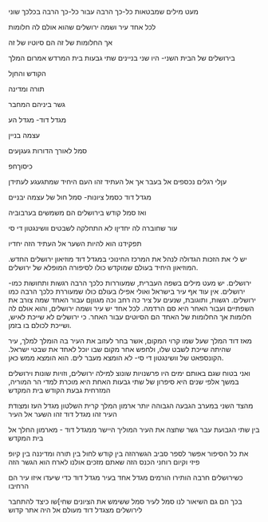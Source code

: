 מעט מילים שמבטאות כל-כך הרבה עבור כל-כך הרבה בכלכך שוני

לכל אחד עיר ושמה ירושלים שהוא אולם לה חלומות

אך החלומות של זה הם סיוטיו של זה


בירושלים של הבית השני- היו שני בניינים
שתי גבעות
בית המרדש
אמרום המלך

הקודש והחןל

תורה ומדינה 

גשר ביניהם המחבר

מגדל דוד- מגדל הע

עצמה
בניין

סמל לאורך הדורות
געגןעים

כיסוךחפ

עןלי רגלים
נכספים אל בעבר
אך אל העתיד
זהו העם היחיד שמתגעגע לעתידן

מגדל דוד כסמל
ציונות- סמל חול
של עצמה יבניים

ואז סמל קודש
בירושלים הם משמשים בערבוביה

עור שחוברה לה יחדיןו
לא התחלקה לשבטים
וושינגטון די סי

תפקידנו הוא להיות השער אל העתיד הזה
יחדיו



יש לי את הזכות הגדולה לנהל את המרכז החינוכי במגדל דוד מוזיאון ירושלים החדש.
המוזיאון היחיד בעולם שמוקדש כולו לסיפורה המופלא של ירושלים.

ירושלים. יש מעט מילים בשפה העברית, שמעוררות כלכך הרבה רגשות ותחושות כמו- ירושלים.
אין עוד אף עיר בישראל ואולי אפילו בעולם כולו שמעוררת כלכך הרבה כמו ירושלים.
רגשות, ותוגובת, שנעים על ציר כה רחב וכה מגווןם
עבור האחד שמה צורב את השפתיים
ועבור האחר היא סם הרדמה.
לכל אחד יש עיר ושמה ירושלים, והוא אולם לה חלומות
אך החלומות של האחד הם הסיוטים עבור האחר.
כי ירושלים לא שייכת לאיש, ושייכת לכולם בו בזמן.

מאז דוד המלך שעל שמו קרוי המקום,
אשר בחר לעזוב את העיר בה הומלך למלך, עיר שהיתה שייכת לשבט שלו,
ולחפש אחר מקום שבו יוכל לאחד את שבטי ישראל.
הקונספאט של וושינגטון די סי- לא הומצא מעבר לים.
הוא הומצא ממש כאן.

ואני בטוח שגם באותם ימים היו פרשנויות שונוצ למילה ירושלים,
וזויות שונות
וירושלים במשך אלפי שנים היא סיפרון של שתי גבעות
האחת היא מוכרת למדי
הר המוריה, המזרחית
גבעת הקודש
בית המקדש

מהצד השני במערב הגבעה הגבוהה יותר
ארמון המלך
קרית השלטון
מגדל העז ומצודת העיר
זהו מגדל דוד
זהו השער אל העיר

בין שתי הגבועת עבר גשר שחצה את העיר
המוליך היישר ממגדל דוד - מארמון החלך
אל בית המקדש

את כל הסיפור אפשר לספר סביב הגשרהזה
בין קודש לחול
בין תורה ומדיננה
בין קיופ פיזי וקיום רוחני
הכנס הזה שאתם מזכים אולנו לארח הוא הגשר הזה

כשירושלים חרבה הותירו הורמים מגדל אחד בעיר
מגדל דוד
כדי שיעדו איזו עיר הם הרחיבו

בכך הם גם השיאור לנו סמל לעיר
סמל ששימש את הציונים שחי]שו כיצד להתחבר לירושלים
מצגדל דוד מעולם אל היה אתר קדוש

